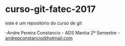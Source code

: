 ﻿# curso-git-fatec-2017

este é um repositório do curso de git

-Andre Pereira Constancio - ADS Manha 2º Semestre - andrepconstancio@hotmail.com 